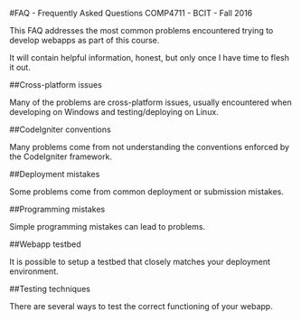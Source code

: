 #FAQ - Frequently Asked Questions
COMP4711 - BCIT - Fall 2016

This FAQ addresses the most common problems encountered
trying to develop webapps as part of this course.

It will contain helpful information, honest, but only once I have time
to flesh it out.

##Cross-platform issues

Many of the problems are cross-platform issues,
usually encountered when developing on Windows and
testing/deploying on Linux.

##CodeIgniter conventions

Many problems come from not understanding the conventions
enforced by the CodeIgniter framework.

##Deployment mistakes

Some problems come from common deployment or submission mistakes.

##Programming mistakes

Simple programming mistakes can lead to problems.

##Webapp testbed

It is possible to setup a testbed that closely matches
your deployment environment.

##Testing techniques

There are several ways to test the correct functioning
of your webapp.
